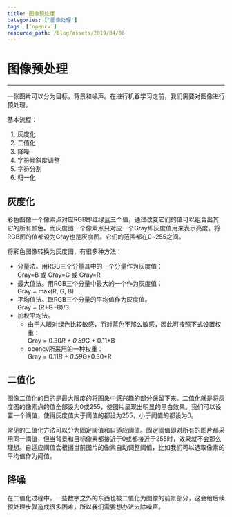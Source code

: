 ```yaml
---
title: 图像预处理
categories: ['图像处理']
tags: [‘opencv’]
resource_path: /blog/assets/2019/04/06
---
```


<script type="text/javascript" async src="https://cdn.mathjax.org/mathjax/latest/MathJax.js?config=TeX-MML-AM_CHTML"> </script>

图像预处理
===

---

一张图片可以分为目标，背景和噪声。在进行机器学习之前，我们需要对图像进行预处理。

基本流程：

1. 灰度化
2. 二值化
3. 降噪
4. 字符倾斜度调整
5. 字符分割
6. 归一化

灰度化
---

彩色图像一个像素点对应RGB即红绿蓝三个值，通过改变它们的值可以组合出其它的所有颜色。而灰度图一个像素点只对应一个Gray即灰度值用来表示亮度。将RGB图的值都设为Gray也是灰度图。它们的范围都在0~255之间。

将彩色图像转换为灰度图，有很多种方法：

* 分量法。用RGB三个分量其中的一个分量作为灰度值：  
  Gray=B 或 Gray=G 或 Gray=R
* 最大值法。用RGB三个分量中最大的一个作为灰度值：  
  Gray = max(R, G, B)
* 平均值法。取RGB三个分量的平均值作为灰度值。  
  Gray = (R+G+B)/3
* 加权平均法。
  * 由于人眼对绿色比较敏感，而对蓝色不那么敏感，因此可按照下式设置权重：  
    Gray = 0.30*R + 0.59*G + 0.11*B
  * opencv所采用的一种权重：  
    Gray = 0.11*B + 0.59*G+0.30*R

二值化
---

 图像二值化的目的是最大限度的将图象中感兴趣的部分保留下来。二值化就是将灰度图的像素点的值全部设为0或255，使图片呈现出明显的黑白效果。我们可以设置一个阈值，使得灰度值大于阈值的都设为255，小于阈值的都设为0。

常见的二值化方法可以分为固定阈值和自适应阈值。固定阈值即对所有的图片都采用同一阈值，但当背景和目标像素都接近于0或都接近于255时，效果就不会那么理想。自适应阈值会根据当前图片的像素自动调整阈值，比如我们可以选取像素的平均值作为阈值。

降噪
---

在二值化过程中，一些数字之外的东西也被二值化为图像的前景部分，这会给后续预处理步骤造成很多困难，所以我们需要想办法去除噪声。